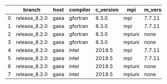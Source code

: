 |    | branch        | host   | compiler   | c_version   | mpi    | m_version   | o_g   | os     | build   |   u_pass |   u_fail |   s_pass |   s_fail |   e_pass |   e_fail |   nuopc_pass |   nuopc_fail | artifacts_hash                                                                                             | modified            |
|----|---------------|--------|------------|-------------|--------|-------------|-------|--------|---------|----------|----------|----------|----------|----------|----------|--------------|--------------|------------------------------------------------------------------------------------------------------------|---------------------|
|  0 | release_8.2.0 | gaea   | gfortran   | 8.3.0       | mpi    | 7.7.11      | O     | Unicos | Fail    |     8925 |        1 |       49 |        0 |       80 |        0 |           47 |            3 | [artifacts](https://github.com/esmf-org/esmf-test-artifacts/tree/b717fad0aa7ac1510008c97190d4165bbb138376) | 03/02/2022_07:34:21 |
|  1 | release_8.2.0 | gaea   | gfortran   | 8.3.0       | mpi    | 7.7.11      | g     | Unicos | Fail    |     8925 |        1 |       49 |        0 |       80 |        0 |           47 |            3 | [artifacts](https://github.com/esmf-org/esmf-test-artifacts/tree/e8af3e69d3d367b789c9422c957c2cb5d9e2bed9) | 03/02/2022_07:34:21 |
|  2 | release_8.2.0 | gaea   | gfortran   | 8.3.0       | mpiuni | none        | O     | Unicos | Fail    |     7418 |        0 |        8 |        0 |       43 |        0 |            0 |           50 | [artifacts](https://github.com/esmf-org/esmf-test-artifacts/tree/3a84ac4bb0d660827ca15b38d495cf542b789cd4) | 03/02/2022_07:34:21 |
|  3 | release_8.2.0 | gaea   | gfortran   | 8.3.0       | mpiuni | none        | g     | Unicos | Fail    |     7418 |        0 |        8 |        0 |       43 |        0 |            0 |           50 | [artifacts](https://github.com/esmf-org/esmf-test-artifacts/tree/70cc3f03aa2c77e69ac3dee841a42b53af05b07e) | 03/02/2022_07:34:21 |
|  4 | release_8.2.0 | gaea   | intel      | 2019.5      | mpi    | 7.7.11      | O     | Unicos | Fail    |     8911 |       15 |       49 |        0 |       80 |        0 |           47 |            3 | [artifacts](https://github.com/esmf-org/esmf-test-artifacts/tree/2041769335473fe747e300eed9f900bdc5584396) | 03/02/2022_07:34:21 |
|  5 | release_8.2.0 | gaea   | intel      | 2019.5      | mpi    | 7.7.11      | g     | Unicos | Fail    |     8911 |       15 |       49 |        0 |       80 |        0 |           47 |            3 | [artifacts](https://github.com/esmf-org/esmf-test-artifacts/tree/173653cf5589770d25f4a0285638be52fbe6cc28) | 03/02/2022_07:34:21 |
|  6 | release_8.2.0 | gaea   | intel      | 2019.5      | mpiuni | none        | O     | Unicos | Fail    |     7403 |       15 |        8 |        0 |       43 |        0 |            0 |           50 | [artifacts](https://github.com/esmf-org/esmf-test-artifacts/tree/ba5db525298999d2cdaa606d6ff912e9561e5faa) | 03/02/2022_07:34:21 |
|  7 | release_8.2.0 | gaea   | intel      | 2019.5      | mpiuni | none        | g     | Unicos | Fail    |     7403 |       15 |        8 |        0 |       43 |        0 |            0 |           50 | [artifacts](https://github.com/esmf-org/esmf-test-artifacts/tree/eb5df387b121fef4a12606ffe349dc461578da6e) | 03/02/2022_07:34:21 |